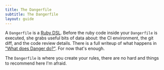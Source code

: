 ```yaml
---
title: The Dangerfile
subtitle: The Dangerfile
layout: guide
---
```


A `Dangerfile` is a [Ruby DSL][dsl]. Before the ruby code inside your `Dangerfile` is executed, she grabs useful bits of data about: the CI environment, the git diff, and the code review details. There is a full writeup of what happens in ["What does Danger do?"][wot_do]. For now that's enough.

The `Dangerfile` is where you create your rules, there are no hard and things to recommend here I'm afraid. 

[wot_do]: /guides/what_does_danger_do.html
[dsl]: https://www.infoq.com/news/2007/06/dsl-or-not